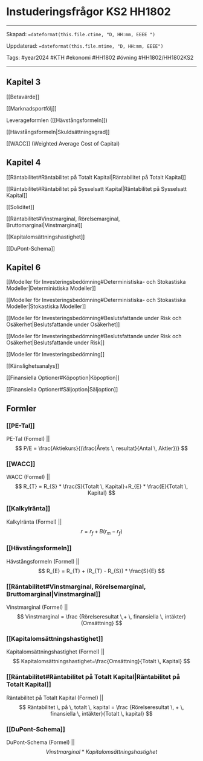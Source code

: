 # Instuderingsfrågor KS2 HH1802

---

Skapad: `=dateformat(this.file.ctime, "D, HH:mm, EEEE ")`

Uppdaterad: `=dateformat(this.file.mtime, "D, HH:mm, EEEE")`

Tags: #year2024 #KTH #ekonomi #HH1802 #övning #HH1802/HH1802KS2

---

## Kapitel 3

[[Betavärde]]

[[Marknadsportfölj]]

Leverageformlen ([[Hävstångsformeln]])

[[Hävstångsformeln|Skuldsättningsgrad]]

[[WACC]] (Weighted Average Cost of Capital)

## Kapitel 4

[[Räntabilitet#Räntabilitet på Totalt Kapital|Räntabilitet på Totalt Kapital]]

[[Räntabilitet#Räntabilitet på Sysselsatt Kapital|Räntabilitet på Sysselsatt Kapital]]

[[Soliditet]]

[[Räntabilitet#Vinstmarginal, Rörelsemarginal, Bruttomarginal|Vinstmarginal]]

[[Kapitalomsättningshastighet]]

[[DuPont-Schema]]

## Kapitel 6

[[Modeller för Investeringsbedömning#Deterministiska- och Stokastiska Modeller|Deterministiska Modeller]]

[[Modeller för Investeringsbedömning#Deterministiska- och Stokastiska Modeller|Stokastiska Modeller]]

[[Modeller för Investeringsbedömning#Beslutsfattande under Risk och Osäkerhet|Beslutsfattande under Osäkerhet]]

[[Modeller för Investeringsbedömning#Beslutsfattande under Risk och Osäkerhet|Beslutsfattande under Risk]]

[[Modeller för Investeringsbedömning]]

[[Känslighetsanalys]]

[[Finansiella Optioner#Köpoption|Köpoption]]

[[Finansiella Optioner#Säljoption|Säljoption]]

## Formler

### [[PE-Tal]]

PE-Tal (Formel)
||
$$
P/E = \frac{Aktiekurs}{(\frac{Årets \, resultat}{Antal \, Aktier})}
$$
<!--SR:!2024-04-22,4,274-->

### [[WACC]]

WACC (Formel)
||
$$
R_{T} = R_{S} * \frac{S}{Totalt \, Kapital}+R_{E} * \frac{E}{Totalt \, Kapital}
$$
<!--SR:!2024-04-22,4,270-->

### [[Kalkylränta]]

Kalkylränta (Formel)
||
$$
r = r_{f} + B (r_{m}-r_{f})
$$
<!--SR:!2024-04-22,4,274-->

### [[Hävstångsformeln]]

Hävstångsformeln (Formel)
||
$$
R_{E} = R_{T} + (R_{T} - R_{S}) * \frac{S}{E}
$$
<!--SR:!2024-04-22,4,274-->

### [[Räntabilitet#Vinstmarginal, Rörelsemarginal, Bruttomarginal|Vinstmarginal]]

Vinstmarginal (Formel)
||
$$
Vinstmarginal = \frac {Rörelseresultat \,+ \, finansiella \, intäkter}{Omsättning}
$$
<!--SR:!2024-04-22,4,274-->

### [[Kapitalomsättningshastighet]]

Kapitalomsättningshastighet (Formel)
||
$$
Kapitalomsättningshastighet=\frac{Omsättning}{Totalt \, Kapital}
$$
<!--SR:!2024-04-22,4,274-->

### [[Räntabilitet#Räntabilitet på Totalt Kapital|Räntabilitet på Totalt Kapital]]

Räntabilitet på Totalt Kapital (Formel)
||
$$
Räntabilitet \, på \, totalt \, kapital = \frac {Rörelseresultat \, + \, finansiella \, intäkter}{Totalt \, kapital}
$$
<!--SR:!2024-04-22,4,274-->

### [[DuPont-Schema]]

DuPont-Schema (Formel)
||
$$
Vinstmarginal * Kapitalomsättningshastighet
$$
<!--SR:!2024-04-22,4,270-->
